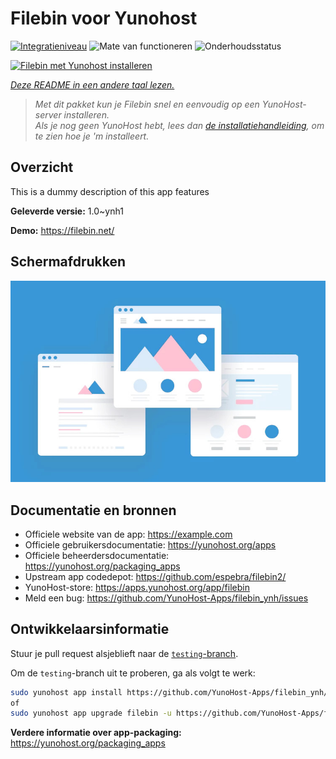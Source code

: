 <!--
NB: Deze README is automatisch gegenereerd door <https://github.com/YunoHost/apps/tree/master/tools/readme_generator>
Hij mag NIET handmatig aangepast worden.
-->

# Filebin voor Yunohost

[![Integratieniveau](https://dash.yunohost.org/integration/filebin.svg)](https://ci-apps.yunohost.org/ci/apps/filebin/) ![Mate van functioneren](https://ci-apps.yunohost.org/ci/badges/filebin.status.svg) ![Onderhoudsstatus](https://ci-apps.yunohost.org/ci/badges/filebin.maintain.svg)

[![Filebin met Yunohost installeren](https://install-app.yunohost.org/install-with-yunohost.svg)](https://install-app.yunohost.org/?app=filebin)

*[Deze README in een andere taal lezen.](./ALL_README.md)*

> *Met dit pakket kun je Filebin snel en eenvoudig op een YunoHost-server installeren.*  
> *Als je nog geen YunoHost hebt, lees dan [de installatiehandleiding](https://yunohost.org/install), om te zien hoe je 'm installeert.*

## Overzicht

This is a dummy description of this app features


**Geleverde versie:** 1.0~ynh1

**Demo:** <https://filebin.net/>

## Schermafdrukken

![Schermafdrukken van Filebin](./doc/screenshots/example.jpg)

## Documentatie en bronnen

- Officiele website van de app: <https://example.com>
- Officiele gebruikersdocumentatie: <https://yunohost.org/apps>
- Officiele beheerdersdocumentatie: <https://yunohost.org/packaging_apps>
- Upstream app codedepot: <https://github.com/espebra/filebin2/>
- YunoHost-store: <https://apps.yunohost.org/app/filebin>
- Meld een bug: <https://github.com/YunoHost-Apps/filebin_ynh/issues>

## Ontwikkelaarsinformatie

Stuur je pull request alsjeblieft naar de [`testing`-branch](https://github.com/YunoHost-Apps/filebin_ynh/tree/testing).

Om de `testing`-branch uit te proberen, ga als volgt te werk:

```bash
sudo yunohost app install https://github.com/YunoHost-Apps/filebin_ynh/tree/testing --debug
of
sudo yunohost app upgrade filebin -u https://github.com/YunoHost-Apps/filebin_ynh/tree/testing --debug
```

**Verdere informatie over app-packaging:** <https://yunohost.org/packaging_apps>
